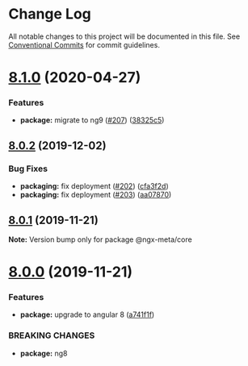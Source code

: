 # Change Log

All notable changes to this project will be documented in this file.
See [Conventional Commits](https://conventionalcommits.org) for commit guidelines.

# [8.1.0](https://github.com/fulls1z3/ngx-meta/compare/v8.0.2...v8.1.0) (2020-04-27)


### Features

* **package:** migrate to ng9 ([#207](https://github.com/fulls1z3/ngx-meta/issues/207)) ([38325c5](https://github.com/fulls1z3/ngx-meta/commit/38325c5a65941eb94dbfb67ad6e7cdf8ca37630f))





## [8.0.2](https://github.com/fulls1z3/ngx-meta/compare/v8.0.1...v8.0.2) (2019-12-02)


### Bug Fixes

* **packaging:** fix deployment ([#202](https://github.com/fulls1z3/ngx-meta/issues/202)) ([cfa3f2d](https://github.com/fulls1z3/ngx-meta/commit/cfa3f2dbf856555f00229aa2a8a9a24a169925e2))
* **packaging:** fix deployment ([#203](https://github.com/fulls1z3/ngx-meta/issues/203)) ([aa07870](https://github.com/fulls1z3/ngx-meta/commit/aa07870278be72fdfa7a2c4aa451c67223735f18))





## [8.0.1](https://github.com/fulls1z3/ngx-meta/compare/v8.0.0...v8.0.1) (2019-11-21)

**Note:** Version bump only for package @ngx-meta/core

# [8.0.0](https://github.com/fulls1z3/ngx-meta/compare/v7.0.10...v8.0.0) (2019-11-21)

### Features

- **package:** upgrade to angular 8 ([a741f1f](https://github.com/fulls1z3/ngx-meta/commit/a741f1f83684237a6b2fad596f7fe7a56c02182c))

### BREAKING CHANGES

- **package:** ng8
